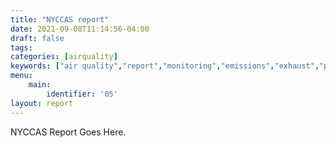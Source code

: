```yaml
---
title: "NYCCAS report"
date: 2021-09-08T11:14:56-04:00
draft: false
tags: 
categories: [airquality]
keywords: ["air quality","report","monitoring","emissions","exhaust","pm2.5","pollutants"]
menu:
    main:
        identifier: '05'
layout: report
---
```


NYCCAS Report Goes Here.